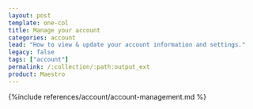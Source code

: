 ```yaml
---
layout: post
template: one-col
title: Manage your account
categories: account
lead: "How to view & update your account information and settings."
legacy: false
tags: ["account"]
permalink: /:collection/:path:output_ext
product: Maestro
---
```



{%include references/account/account-management.md %}
